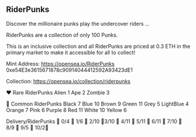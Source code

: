 RiderPunks
----------

Discover the millionaire punks play the undercover riders ...

RiderPunks are a collection of only 100 Punks.

This is an inclusive collection and all RiderPunks are priced at 0.3 ETH in the primary market to make it accessible for all to collect!

Mint Address:
https://opensea.io/RiderPunks
0xe54E3e3615671878c90914044412592A93423dE1

Collection:
https://opensea.io/collection/riderpunks


❤️ Rare RiderPunks Alien 1 Ape 2 Zombie 3

🖤 Common RiderPunks Black 7 Blue 10 Brown 9 Green 11 Grey 5 LightBlue 4 Orange 7 Pink 6 Purple 8 Red 11 White 10 Yellow 6

Delivery/RiderPunks 💙 0/4 💙 1/6 💙 2/10 💙3/10 💙 4/11 💙 5/11 💙 6/11 💙 7/10 💙 8/9 💙 9/5 💙 10/2💙
